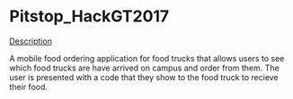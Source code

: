 # Pitstop_HackGT2017

<p><u>Description</u></p>
A mobile food ordering application for food trucks that allows users to see which food trucks are have arrived on campus and order from them.
The user is presented with a code that they show to the food truck to recieve their food.
